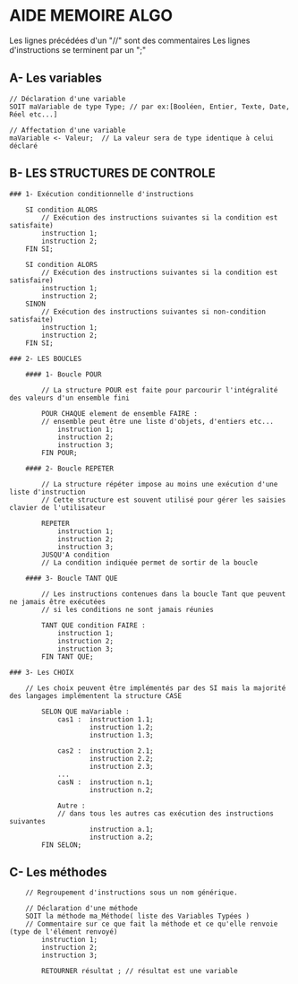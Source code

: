 # AIDE MEMOIRE ALGO

Les lignes précédées d'un "//" sont des commentaires
Les lignes d'instructions se terminent par un ";"

## A- Les variables

    // Déclaration d'une variable
    SOIT maVariable de type Type; // par ex:[Booléen, Entier, Texte, Date, Réel etc...]

    // Affectation d'une variable
    maVariable <- Valeur;  // La valeur sera de type identique à celui déclaré


## B- LES STRUCTURES DE CONTROLE

	### 1- Exécution conditionnelle d'instructions

		SI condition ALORS
			// Exécution des instructions suivantes si la condition est satisfaite)
			instruction 1;
			instruction 2;
		FIN SI;

		SI condition ALORS
			// Exécution des instructions suivantes si la condition est satisfaire) 
			instruction 1;
			instruction 2;
		SINON
			// Exécution des instructions suivantes si non-condition satisfaite)
			instruction 1;
			instruction 2;
		FIN SI;

	### 2- LES BOUCLES
	
		#### 1- Boucle POUR
		
			// La structure POUR est faite pour parcourir l'intégralité des valeurs d'un ensemble fini
			
			POUR CHAQUE element de ensemble FAIRE :
			// ensemble peut être une liste d'objets, d'entiers etc...
				instruction 1;
				instruction 2;
				instruction 3;
			FIN POUR;
		
		#### 2- Boucle REPETER
		
			// La structure répéter impose au moins une exécution d'une liste d'instruction
			// Cette structure est souvent utilisé pour gérer les saisies clavier de l'utilisateur
		
			REPETER
				instruction 1;
				instruction 2;
				instruction 3;
			JUSQU'A condition 
			// La condition indiquée permet de sortir de la boucle
		
		#### 3- Boucle TANT QUE
		
		    // Les instructions contenues dans la boucle Tant que peuvent ne jamais être exécutées
		    // si les conditions ne sont jamais réunies
		    
		    TANT QUE condition FAIRE :
				instruction 1;
				instruction 2;
				instruction 3;
			FIN TANT QUE;
			
	### 3- Les CHOIX
	
		// Les choix peuvent être implémentés par des SI mais la majorité des langages implémentent la structure CASE
		
			SELON QUE maVariable :
				cas1 : 	instruction 1.1;
						instruction 1.2;
						instruction 1.3;
						
				cas2 :  instruction 2.1;
				        instruction 2.2;
				        instruction 2.3;
				...
				casN :  instruction n.1;
				        instruction n.2;
				
				Autre : 
				// dans tous les autres cas exécution des instructions suivantes
						instruction a.1;
						instruction a.2;
			FIN SELON;

## C- Les méthodes

		// Regroupement d'instructions sous un nom générique.
		
		// Déclaration d'une méthode
		SOIT la méthode ma_Méthode( liste des Variables Typées )
		// Commentaire sur ce que fait la méthode et ce qu'elle renvoie (type de l'élément renvoyé)
			instruction 1;
			instruction 2;
			instruction 3;
			
			RETOURNER résultat ; // résultat est une variable
